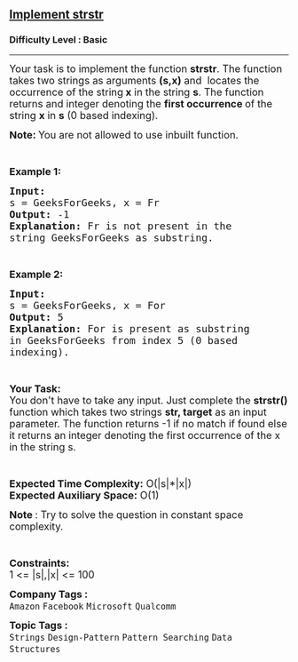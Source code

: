 <h2><a href="https://practice.geeksforgeeks.org/problems/implement-strstr/1?page=1&difficulty[]=-1&sortBy=submissions">Implement strstr</a></h2><h3>Difficulty Level : Basic</h3><hr><div class="problems_problem_content__Xm_eO"><p><span style="font-size:18px">Your task is to implement the function <strong>strstr</strong>. The function takes two strings as&nbsp;arguments <strong>(s,x)</strong> and&nbsp;&nbsp;locates the occurrence of the string<strong> x</strong>&nbsp;in the string <strong>s</strong>.&nbsp;The function returns and integer denoting the <strong>first occurrence </strong>of the string <strong>x</strong> in <strong>s</strong> (0 based indexing).</span></p>

<p><strong><span style="font-size:18px">Note:&nbsp;</span></strong><span style="font-size:18px">You are not allowed to use inbuilt function.</span></p>

<p>&nbsp;</p>

<p><span style="font-size:18px"><strong>Example 1:</strong></span></p>

<pre><span style="font-size:18px"><strong>Input:
</strong>s = GeeksForGeeks, x = Fr
<strong>Output: </strong>-1<strong>
Explanation: </strong>Fr is not present in the
string GeeksForGeeks as substring.<strong>
</strong></span></pre>

<p>&nbsp;</p>

<p><span style="font-size:18px"><strong>Example 2:</strong></span></p>

<pre><span style="font-size:18px"><strong>Input:
</strong>s = GeeksForGeeks, x = For
<strong>Output: </strong>5<strong>
Explanation: </strong>For is present as substring
in GeeksForGeeks from index 5 (0 based
indexing).</span>
</pre>

<p>&nbsp;</p>

<p><strong><span style="font-size:18px">Your Task:</span></strong><br>
<span style="font-size:18px">You don't have to take any input. Just complete the <strong>strstr() </strong>function which takes two strings <strong>str, target</strong> as an input parameter. The function returns -1 if no match if found else it returns an integer denoting the first occurrence of the x in the string s.</span></p>

<p>&nbsp;</p>

<p><span style="font-size:18px"><strong>Expected Time Complexity:</strong>&nbsp;O(|s|*|x|)<br>
<strong>Expected Auxiliary Space:</strong>&nbsp;O(1)</span></p>

<p><span style="font-size:18px"><strong>Note </strong>: Try to solve the question in constant space complexity.</span></p>

<p>&nbsp;</p>

<p><span style="font-size:18px"><strong>Constraints:</strong><br>
1 &lt;= |s|,|x| &lt;= 100</span></p>
</div><p><span style=font-size:18px><strong>Company Tags : </strong><br><code>Amazon</code>&nbsp;<code>Facebook</code>&nbsp;<code>Microsoft</code>&nbsp;<code>Qualcomm</code>&nbsp;<br><p><span style=font-size:18px><strong>Topic Tags : </strong><br><code>Strings</code>&nbsp;<code>Design-Pattern</code>&nbsp;<code>Pattern Searching</code>&nbsp;<code>Data Structures</code>&nbsp;